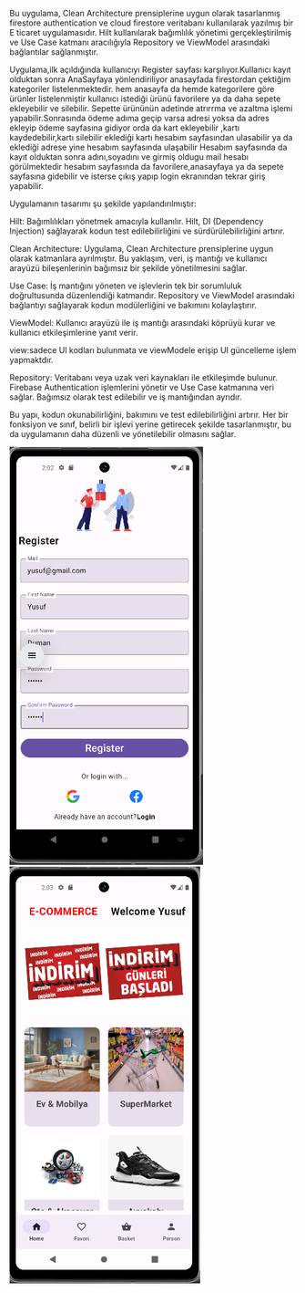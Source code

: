 Bu uygulama, Clean Architecture prensiplerine uygun olarak tasarlanmış firestore authentication ve cloud firestore veritabanı kullanılarak yazılmış bir E ticaret uygulamasıdır. Hilt kullanılarak bağımlılık yönetimi gerçekleştirilmiş 
ve Use Case katmanı aracılığıyla Repository ve ViewModel arasındaki bağlantılar sağlanmıştır.

Uygulama,ilk açıldığında kullanıcıyı Register sayfası karşılıyor.Kullanıcı kayıt olduktan sonra AnaSayfaya yönlendiriliyor anasayfada firestordan  çektiğim kategoriler listelenmektedir.
hem anasayfa da hemde kategorilere göre ürünler listelenmiştir kullanıcı istediği ürünü favorilere ya da daha sepete  ekleyebilir ve silebilir. Sepette ürününün adetinde atrırrma ve azaltma işlemi yapabilir.Sonrasında ödeme adıma geçip 
varsa adresi yoksa da adres ekleyip ödeme sayfasına gidiyor orda da kart ekleyebilir ,kartı kaydedebilir,kartı silebilir eklediği kartı hesabım sayfasından ulasabilir ya da eklediği adrese yine hesabım sayfasında ulaşabilir
Hesabım sayfasında da kayıt olduktan sonra adını,soyadını ve girmiş oldugu mail
hesabı görülmektedir hesabım sayfasında da favorilere,anasayfaya ya da sepete  sayfasına gidebilir ve isterse çıkış yapıp login ekranından tekrar giriş yapabilir.

Uygulamanın tasarımı şu şekilde yapılandırılmıştır:

Hilt: Bağımlılıkları yönetmek amacıyla kullanılır. Hilt, DI (Dependency Injection) sağlayarak kodun test edilebilirliğini ve sürdürülebilirliğini artırır.

Clean Architecture: Uygulama, Clean Architecture prensiplerine uygun olarak katmanlara ayrılmıştır. Bu yaklaşım, veri, iş mantığı ve kullanıcı arayüzü bileşenlerinin bağımsız bir şekilde yönetilmesini sağlar.

Use Case: İş mantığını yöneten ve işlevlerin tek bir sorumluluk doğrultusunda düzenlendiği katmandır. Repository ve ViewModel arasındaki bağlantıyı sağlayarak kodun modülerliğini ve bakımını kolaylaştırır.

ViewModel: Kullanıcı arayüzü ile iş mantığı arasındaki köprüyü kurar ve kullanıcı etkileşimlerine yanıt verir.

view:sadece UI kodları bulunmata ve viewModele erişip UI güncelleme işlem yapmaktdır.

Repository: Veritabanı veya uzak veri kaynakları ile etkileşimde bulunur. Firebase Authentication işlemlerini yönetir ve Use Case katmanına veri sağlar. Bağımsız olarak test edilebilir ve iş mantığından ayrıdır.

Bu yapı, kodun okunabilirliğini, bakımını ve test edilebilirliğini artırır. Her bir fonksiyon ve sınıf, belirli bir işlevi yerine getirecek şekilde tasarlanmıştır, bu da uygulamanın daha düzenli ve yönetilebilir olmasını sağlar.

![image alt](https://github.com/dumanYusuf/FirestoreShopping/blob/master/shop1.png?raw=true)
![image alt](https://github.com/dumanYusuf/FirestoreShopping/blob/master/shop2.png?raw=true)


